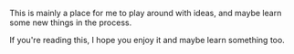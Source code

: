 This is mainly a place for me to play around with ideas, and maybe learn some new things in the process.

If you're reading this, I hope you enjoy it and maybe learn something too.
